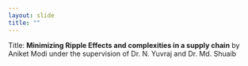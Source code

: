 ```yaml
---
layout: slide
title: ""
---
```


Title: **Minimizing Ripple Effects and complexities in a supply chain**
by Aniket Modi under the supervision of Dr. N. Yuvraj and Dr. Md. Shuaib
